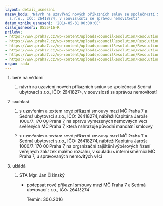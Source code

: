 ```yaml
---
layout: detail_usneseni
nazev_bodu: 'Návrh na uzavření nových příkazních smluv se společností Sedmá ubytovací
  s.r.o., IČO: 26418274, v souvislosti se správou nemovitostí'
datum_vzniku_usneseni: '2016-05-31 00:00:00'
cislo_usneseni: 0555/16-R
prilohy:
- https://www.praha7.cz/wp-content/uploads/councilResolution/Resolutions/27941/export/DZ_sml7U16~66888.docx
- https://www.praha7.cz/wp-content/uploads/councilResolution/Resolutions/27941/export/02_sml7U16~66887.docx
- https://www.praha7.cz/wp-content/uploads/councilResolution/Resolutions/27941/export/03_sml7U16~66886.docx
- https://www.praha7.cz/wp-content/uploads/councilResolution/Resolutions/27941/export/04_sml7U16~66885.docx
- https://www.praha7.cz/wp-content/uploads/councilResolution/Resolutions/27941/export/05_sml7U16~66884.docx
- https://www.praha7.cz/wp-content/uploads/councilResolution/Resolutions/27941/export/export~298575.pdf
organ: rada
---
```

<ol id="urzList" class="urzList_view"><li id="" class="urzClass1"><span name="1">bere na vědomí</span><ol class="urzOlClass"><li style="text-align: left;" id="" class="urzClass2"><span><p>návrh na uzavření nových příkazních smluv se společností Sedmá ubytovací s.r.o., IČO: 26418274, v souvislosti se správou nemovitostí</p></span></li></ol></li><li id="" class="urzClass1"><span name="26">souhlasí</span><ol class="urzOlClass"><li style="text-align: left;" id="" class="urzClass2"><span><p>s uzavřením a textem nové příkazní smlouvy mezi MČ Praha 7 a Sedmá ubytovací s.r.o., IČO: 26418274, nábřeží Kapitána Jaroše 1000/7, 170 00 Praha 7, na správu vymezených nemovitých věcí svěřených MČ Praha 7, která nahrazuje původní mandátní smlouvy</p></span></li><li style="text-align: left;" id="" class="urzClass2"><span><p>s uzavřením a textem nové příkazní smlouvy mezi MČ Praha 7 a Sedmá ubytovací s.r.o., IČO: 26418274, nábřeží Kapitána Jaroše 1000/7, 170 00 Praha 7, na organizační zajištění výběrových řízení veřejných zakázek malého rozsahu, v souladu s interní směrnicí MČ Praha 7, u spravovaných nemovitých věcí <br></p></span></li></ol></li><li class="urzClass1" id="urzUkoly"><span name="1">ukládá</span><ol class="urzOlClass"><li class="urzClass2"><span><p>STA Mgr. Jan Čižinský</p></span><ul class="urzUlClass"><li class="urzClass3"><span><p>podepsat nové příkazní smlouvy mezi MČ Praha 7 a Sedmá ubytovací s.r.o., IČO: 26418274</p></span><span class="urzUkolTermin">  Termín:&nbsp;30.6.2016</span></li></ul></li></ol></li></ol>